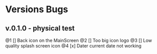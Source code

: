 # Versions Bugs

## v.0.1.0 - physical test

@1 [] Back icon on the MainScreen
@2 [] Too big icon logo
@3 [] Low quality splash screen icon
@4 [x] Dater current date not working
